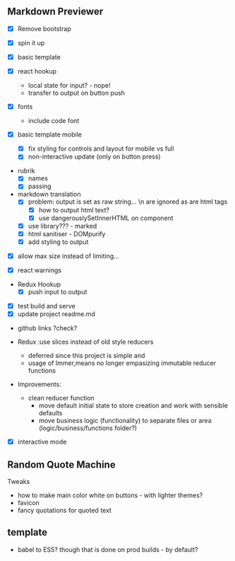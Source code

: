 ## Markdown Previewer 

- [x] Remove bootstrap
- [x] spin it up

- [x] basic template

- [x] react hookup
    - local state for input? - nope!
    - transfer to output on button push

- [x] fonts
    - include code font

- [x] basic template mobile
    - [x] fix styling for controls and layout for mobile vs full
    - [x] non-interactive update (only on button press)

- rubrik
    - [x] names
    - [x] passing

- markdown translation
    - [x] problem: output is set as raw string... \n are ignored as are html tags
        - [x] how to output html text?
        - [x] use dangerouslySetInnerHTML on component
    - [x] use library??? - marked
    - [x] html sanitiser - DOMpurify
    - [x] add styling to output

- [x] allow max size instead of limiting...

- [x] react warnings

- Redux Hookup
    - [x] push input to output

- [x] test build and serve
- [x] update project readme.md
- github links ?check?


- Redux :use slices instead of old style reducers
    - deferred since this project is simple and 
    - usage of Immer,means no longer empasizing immutable reducer functions

- Improvements:
    - clean reducer function
        - move default initial state to store creation and work with sensible defaults
        - move business logic (functionality) to separate files or area (logic/business/functions folder?)



- [x] interactive mode


## Random Quote Machine

Tweaks
- how to make main color white on buttons - with lighter themes?
- favicon
- fancy quotations for quoted text

## template

- babel to ES5? though that is done on prod builds - by default?
